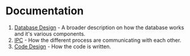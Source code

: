 # Documentation

1. [Database Design](Design.md) - A broader description on how the database works and it's various components.
1. [IPC](IPC.md) - How the different process are communicating with each other.
1. [Code Design](CodeDesign.md) - How the code is written.